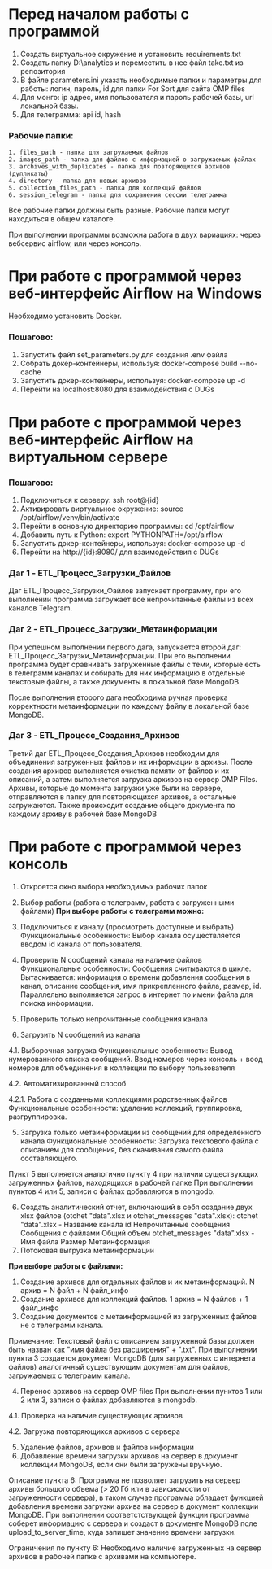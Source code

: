 # Перед началом работы с программой

1. Создать виртуальное окружение и установить requirements.txt 
2. Создать папку D:\analytics и переместить в нее файл take.txt из репозитория 
3. В файле parameters.ini указать необходимые папки и параметры для работы:
логин, пароль, id для папки For Sort для сайта OMP files
4. Для монго: ip адрес, имя пользователя и пароль рабочей базы, url локальной базы. 
5. Для телеграмма: api id, hash

### Рабочие папки:
    1. files_path - папка для загружаемых файлов
    2. images_path - папка для файлов с информацией о загружаемых файлах
    3. archives_with_duplicates - папка для повторяющихся архивов (дупликаты)
    4. directory - папка для новых архивов
    5. collection_files_path - папка для коллекций файлов
    6. session_telegram - папка для сохранения сессии телеграмма

Все рабочие папки должны быть разные. Рабочие папки могут находиться в общем каталоге.

При выполнении программы возможна работа в двух вариациях: через вебсервис airflow, или через
консоль.

# При работе с программой через веб-интерфейс Airflow на Windows
Необходимо установить Docker.
### Пошагово:
1. Запустить файл set_parameters.py для создания .env файла
2. Собрать докер-контейнеры, используя: docker-compose build --no-cache
3. Запустить докер-контейнеры, используя: docker-compose up -d  
4. Перейти на localhost:8080 для взаимодействия с DUGs 

# При работе с программой через веб-интерфейс Airflow на виртуальном сервере
### Пошагово:
1. Подключиться к серверу: ssh root@{id}
2. Активировать виртуальное окружение: source /opt/airflow/venv/bin/activate
3. Перейти в основную директорию программы: cd /opt/airflow
4. Добавить путь к Python: export PYTHONPATH=/opt/airflow
2. Запустить докер-контейнеры, используя: docker-compose up -d  
3. Перейти на http://{id}:8080/ для взаимодействия с DUGs 

### Даг 1 - ETL_Процесс_Загрузки_Файлов
Даг ETL_Процесс_Загрузки_Файлов запускает программу, при его выполнении программа 
загружает все непрочитанные файлы из всех каналов Telegram.

### Даг 2 - ETL_Процесс_Загрузки_Метаинформации
При успешном выполнении первого дага, запускается второй даг:
ETL_Процесс_Загрузки_Метаинформации. При его выполнении программа будет сравнивать загруженные файлы с теми, которые есть в 
телеграмм каналах и собирать для них информацию в отдельные текcтовые файлы, а также документы в локальной базе MongoDB.

После выполнения второго дага необходима ручная проверка корректности метаинформации по каждому файлу в локальной
базе MongoDB.

### Даг 3 - ETL_Процесс_Создания_Архивов
Третий даг ETL_Процесс_Создания_Архивов необходим для объединения загруженных файлов и их информации в
архивы. После создания архивов выполняется очистка памяти от файлов и их описаний, а затем выполняется 
загрузка архивов на сервер OMP Files. Архивы, которые до момента загрузки уже были на сервере,
отправляются в папку для повторяющихся архивов, а остальные загружаются. Также происходит создание общего документа
по каждому архиву в рабочей базе MongoDB

# При работе с программой через консоль

1. Откроется окно выбора необходимых рабочих папок
2. Выбор работы (работа с телеграмм, работа с загруженными файлами)
**При выборе работы с телеграмм можно:**
1. Подключиться к каналу (просмотреть доступные и выбрать)
  Функциональные особенности:
Выбор канала осуществляется вводом id канала от пользователя.

2. Проверить N сообщений канала на наличие файлов
  Функциональные особенности:
Сообщения считываются в цикле. Вытаскивается: информация о времени добавления сообщения в канал, описание сообщения, имя прикрепленного файла, размер, id. Параллельно выполняется запрос в интернет по имени файла для поиска информации.
3. Проверить только непрочитанные сообщения канала
4. Загрузить N сообщений из канала

4.1. Выборочная загрузка
  Функциональные особенности:
Вывод нумерованного списка сообщений.
Ввод номеров через консоль + воод номеров для объединения в коллекции по выбору пользователя

4.2. Автоматизированный способ

4.2.1. Работа с созданными коллекциями родственных файлов
  Функциональные особенности:
  удаление коллекций, группировка, разгруппировка.

5. Загрузка только метаинформации из сообщений для определенного канала
  Функциональные особенности:
  Загрузка текстового файла с описанием для сообщения, без скачивания самого файла составляющего.

Пункт 5 выполняется аналогично пункту 4 при наличии существующих загруженных файлов, находящихся в рабочей папке
При выполнении пунктов 4 или 5, записи о файлах добавляются в mongodb.

6. Создать аналитический отчет, включающий в себя создание двух xlsx файлов (otchet "data".xlsx и otchet_messages "data".xlsx):
 otchet "data".xlsx - Название канала	id	Непрочитанные сообщения	Cообщения c файлами	Общий объем
 otchet_messages "data".xlsx - Имя файла    Размер  Метаинформация
7. Потоковая выгрузка метаинформации 

**При выборе работы с файлами:**
1. Создание архивов для отдельных файлов и их метаинформаций. N архив = N файл + N файл_инфо
2. Создание архивов для коллекций файлов. 1 архив = N файлов + 1 файл_инфо 
3. Создание документов с метаинформацией из загруженных файлов не с телеграмм канала.

Примечание: Текстовый файл с описанием загруженной базы должен быть назван как "имя файла без расширения" + ".txt".
При выполнении пункта 3 создается документ MongoDB (для загруженных с интернета файлов) аналогичный существующим документам для файлов, загружаемых с телеграмм канала.

4. Перенос архивов на сервер OMP files
При выполнении пунктов 1 или 2 или 3, записи о файлах добавляются в mongodb.

4.1. Проверка на наличие существующих архивов

4.2. Загрузка повторяющихся архивов с сервера

5. Удаление файлов, архивов и файлов информации
6. Добавление времени загрузки архивов на сервер в документ коллекции MongoDB, если они были загружены вручную.

Описание пункта 6:
Программа не позволяет загрузить на сервер архивы большого объема (> 20 Гб или в зависисмости от загруженности сервера), в таком случае программа обладает функцией добавления времени загрузки архива на сервер в документ коллекции MongoDB. При выполнении соответстствующей функции программа соберет информацию с сервера и создаст в документе MongoDB поле upload_to_server_time, куда запишет значение времени загрузки.

Ограничения по пункту 6:
Необходимо наличие загруженных на сервер архивов в рабочей папке с архивами на компьютере.
